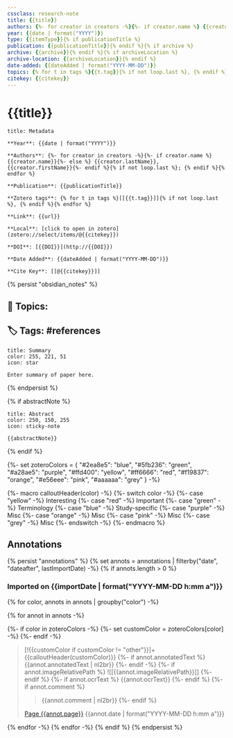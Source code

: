 ```yaml
---
cssclass: research-note
title: {{title}}
authors: {%- for creator in creators -%}{%- if creator.name %} {{creator.name}}{%- else %} {{creator.lastName}}, {{creator.firstName}}{%- endif %}{% if not loop.last %};{% endif %}{% endfor %}
year: {{date | format("YYYY")}}
type: {{itemType}}{% if publicationTitle %}
publication: {{publicationTitle}}{% endif %}{% if archive %}
archive: {{archive}}{% endif %}{% if archiveLocation %}
archive-location: {{archiveLocation}}{% endif %}
date-added: {{dateAdded | format("YYYY-MM-DD")}}
topics: {% for t in tags %}{{t.tag}}{% if not loop.last %}, {% endif %}{% endfor %}
citekey: {{citekey}}
---
```

# {{title}}

```ad-info
title: Metadata

**Year**: {{date | format("YYYY")}}

**Authors**: {%- for creator in creators -%}{%- if creator.name %} {{creator.name}}{%- else %} {{creator.lastName}}, {{creator.firstName}}{%- endif %}{% if not loop.last %}; {% endif %}{% endfor %}

**Publication**: {{publicationTitle}}

**Zotero tags**: {% for t in tags %}[[{{t.tag}}]]{% if not loop.last %}, {% endif %}{% endfor %}

**Link**: {{url}} 

**Local**: [click to open in zotero](zotero://select/items/@{{citekey}})

**DOI**: [{{DOI}}](http://{{DOI}})

**Date Added**: {{dateAdded | format("YYYY-MM-DD")}}

**Cite Key**: [[@{{citekey}}]]
``` 
{% persist "obsidian_notes" %}

## 🔗 **Topics**:
## 🏷 Tags: #references


```ad-note
title: Summary
color: 255, 221, 51
icon: star

Enter summary of paper here.

```

{% endpersist %}


{% if abstractNote %}
```ad-note
title: Abstract
color: 250, 150, 255
icon: sticky-note

{{abstractNote}}

```

{% endif %}

{%-
    set zoteroColors = {
        "#2ea8e5": "blue",
        "#5fb236": "green",
        "#a28ae5": "purple",
        "#ffd400": "yellow",
        "#ff6666": "red",
        "#f19837": "orange",
        "#e56eee": "pink",
        "#aaaaaa": "grey"
    }
-%}

{%- macro calloutHeader(color) -%}
	{%- switch color -%}
		{%- case "yellow" -%}
			Interesting
		{%- case "red" -%}
			Important
		{%- case "green" -%}
			Terminology
		{%- case "blue" -%}
			Study-specific
		{%- case "purple" -%}
			Misc
		{%- case "orange" -%}
			Misc
		{%- case "pink" -%}
			Misc
		{%- case "grey" -%}
			Misc
	{%- endswitch -%}
{%- endmacro %}

## Annotations
{% persist "annotations" %}
{% set annots = annotations | filterby("date", "dateafter", lastImportDate) -%}
{% if annots.length > 0 %}

### Imported on {{importDate | format("YYYY-MM-DD h:mm a")}}

{% for color, annots in annots | groupby("color") -%}

{% for annot in annots -%}

{%- if color in zoteroColors -%}
{%- set customColor = zoteroColors[color] -%}
{%- endif -%}

> [!{{customColor if customColor != "other"}}]+ {{calloutHeader(customColor)}}
{%- if annot.annotatedText %}
> {{annot.annotatedText | nl2br}}
{%- endif -%}
{%- if annot.imageRelativePath %}
> ![[{{annot.imageRelativePath}}]]
{%- endif %}
{%- if annot.ocrText %}
> {{annot.ocrText}}
{%- endif %}
{%- if annot.comment %}
>
>> {{annot.comment | nl2br}}
{%- endif %}
>
> [Page {{annot.page}}](zotero://open-pdf/library/items/{{annot.attachment.itemKey}}?page={{annot.page}}) {{annot.date | format("YYYY-MM-DD h:mm a")}}

{% endfor -%}
{% endfor -%}
{% endif %}
{% endpersist %}